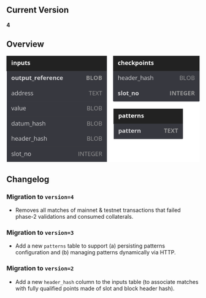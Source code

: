 ## Current Version

**4**

## Overview

<p align="center"><img src="schema.png" alt="database schema" /></p>

## Changelog

### Migration to `version=4`

- Removes all matches of mainnet & testnet transactions that failed phase-2 validations and consumed collaterals. 

### Migration to `version=3`

- Add a new `patterns` table to support (a) persisting patterns configuration and (b) managing patterns dynamically via HTTP.

### Migration to `version=2`

- Add a new `header_hash` column to the inputs table (to associate matches with fully qualified points made of slot and block header hash). 
